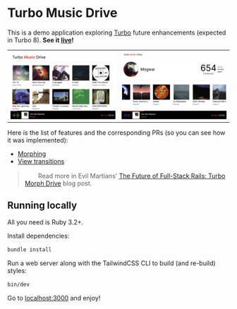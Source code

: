 # Turbo Music Drive

This is a demo application exploring [Turbo][] future enhancements (expected in Turbo 8). **See it [live](https://turbo-music-drive.fly.dev)!**

|                        |                        |
| ---------------------- | ---------------------- |
| ![Home Page](public/screenshots/home-page.png) | ![Artist Page](public/screenshots/artist-page.png) |

Here is the list of features and the corresponding PRs (so you can see how it was implemented):

- [Morphing](https://github.com/palkan/turbo-music-drive/pull/1)
- [View transitions](https://github.com/palkan/turbo-music-drive/pull/2)

> <img src="https://cdn.evilmartians.com/badges/logo-no-label.svg" alt="" width="22" height="16" />  Read more in Evil Martians' [The Future of Full-Stack Rails: Turbo Morph Drive][the-post-1] blog post.

## Running locally

All you need is Ruby 3.2+.

Install dependencies:

```sh
bundle install
```

Run a web server along with the TailwindCSS CLI to build (and re-build) styles:

```sh
bin/dev
```

Go to [localhost:3000](http://localhost:3000) and enjoy!

[Turbo]: https://turbo.hotwired.dev
[the-post-1]: https://evilmartians.com/chronicles/the-future-of-full-stack-rails-turbo-morph-drive
